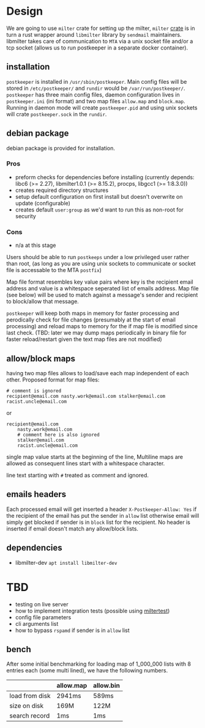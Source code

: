 # Design

We are going to use `milter` crate for setting up the milter, `milter` [crate](https://docs.rs/milter/) is in turn a rust wrapper around `libmilter` library by `sendmail` maintainers. libmilter takes care of communication to `MTA` via a unix socket file and/or a tcp socket (allows us to run postkeeper in a separate docker container).

## installation
`postkeeper` is installed in `/usr/sbin/postkeeper`. Main config files will be stored in `/etc/postkeeper/` and `rundir` would be `/var/run/postkeeper/`. `postkeeper` has three main config files, daemon configuration lives in `postkeeper.ini` (ini format) and two map files `allow.map` and `block.map`. Running in daemon mode will create `postkeeper.pid` and using unix sockets will crate `postkeeper.sock` in the `rundir`.

## debian package
debian package is provided for installation.
### Pros
- preform checks for dependencies before installing (currently depends: libc6 (>= 2.27), libmilter1.0.1 (>= 8.15.2), procps, libgcc1 (>= 1:8.3.0))
- creates required directory structures
- setup default configuration on first install but doesn't overwrite on update (configurable)
- creates default `user:group` as we'd want to run this as non-root for security

### Cons
- n/a at this stage

Users should be able to run `postkeeps` under a low privileged user rather than root, (as long as you are using unix sockets to communicate or socket file is accessable to the MTA `postfix`)

Map file format resembles key value pairs where key is the recipient email address and value is a whitespace seperated list of emails address. Map file (see below) will be used to match against a message's sender and recipient to block/allow that message.

`postkeeper` will keep both maps in memory for faster processing and perodically check for file changes (presumably at the start of email processing) and reload maps to memory for the if map file is modified since last check. (TBD: later we may dump maps periodically in binary file for faster reload/restart given the text map files are not modified)



## allow/block maps
having two map files allows to load/save each map independent of each other. Proposed format for map files:

```
# comment is ignored
recipient@email.com nasty.work@email.com stalker@email.com racist.uncle@email.com
```

or 
```
recipient@email.com 
    nasty.work@email.com 
    # comment here is also ignored
    stalker@email.com 
    racist.uncle@email.com
```

single map value starts at the beginning of the line, Multiline maps are allowed as consequent lines start with a whitespace character.

line text starting with `#` treated as comment and ignored.


## emails headers
Each processed email will get inserted a header `X-Postkeeper-Allow: Yes` if the recipient of the email has put the sender in `allow` list otherwise email will simply get blocked if sender is in `block` list for the recipient. No header is inserted if email doesn't match any allow/block lists.

## dependencies 
- libmilter-dev `apt install libmilter-dev`

# TBD
- testing on live server 
- how to implement integration tests (possible using [miltertest](http://manpages.org/miltertest/8))
- config file parameters
- cli arguments list
- how to bypass `rspamd` if sender is in `allow` list


## bench
After some initial benchmarking for loading map of 1_000_000 lists with 8 entries each (some multi lined), we have the following numbers.

|                   | allow.map     | allow.bin     |
|------------------ | ------------- |---------------|
| load from disk    | 2941ms        | 589ms         | 
| size on disk      | 169M          | 122M          | 
| search record     | 1ms           | 1ms           |
